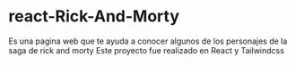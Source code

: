 # react-Rick-And-Morty
Es una pagina web que te ayuda a conocer algunos de los personajes de la saga de rick and morty  Este proyecto fue realizado en React y Tailwindcss
